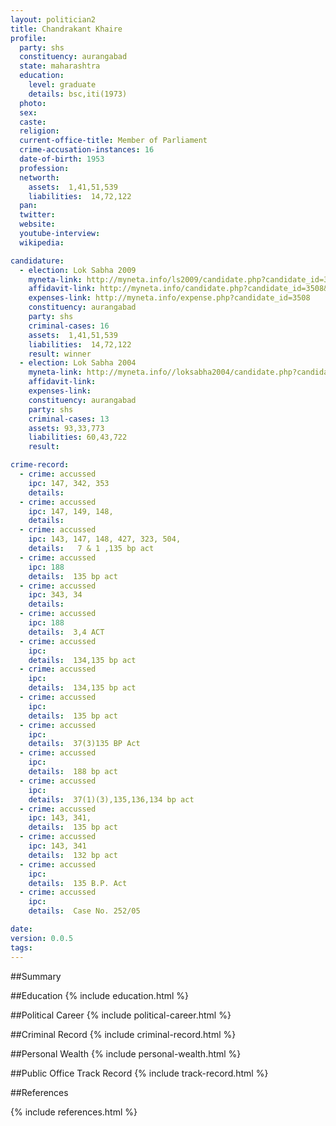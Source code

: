 ```yaml
---
layout: politician2
title: Chandrakant Khaire
profile: 
  party: shs
  constituency: aurangabad
  state: maharashtra
  education: 
    level: graduate
    details: bsc,iti(1973)
  photo: 
  sex: 
  caste: 
  religion: 
  current-office-title: Member of Parliament
  crime-accusation-instances: 16
  date-of-birth: 1953
  profession: 
  networth: 
    assets:  1,41,51,539
    liabilities:  14,72,122
  pan: 
  twitter: 
  website: 
  youtube-interview: 
  wikipedia: 

candidature: 
  - election: Lok Sabha 2009
    myneta-link: http://myneta.info/ls2009/candidate.php?candidate_id=3508
    affidavit-link: http://myneta.info/candidate.php?candidate_id=3508&scan=original
    expenses-link: http://myneta.info/expense.php?candidate_id=3508
    constituency: aurangabad 
    party: shs
    criminal-cases: 16
    assets:  1,41,51,539
    liabilities:  14,72,122
    result: winner 
  - election: Lok Sabha 2004
    myneta-link: http://myneta.info//loksabha2004/candidate.php?candidate_id=2312
    affidavit-link: 
    expenses-link: 
    constituency: aurangabad 
    party: shs
    criminal-cases: 13
    assets: 93,33,773
    liabilities: 60,43,722
    result:  

crime-record: 
  - crime: accussed
    ipc: 147, 342, 353
    details:    
  - crime: accussed
    ipc: 147, 149, 148,
    details:    
  - crime: accussed
    ipc: 143, 147, 148, 427, 323, 504,
    details:   7 & 1 ,135 bp act  
  - crime: accussed
    ipc: 188
    details:  135 bp act  
  - crime: accussed
    ipc: 343, 34
    details:    
  - crime: accussed
    ipc: 188
    details:  3,4 ACT  
  - crime: accussed
    ipc: 
    details:  134,135 bp act  
  - crime: accussed
    ipc: 
    details:  134,135 bp act   
  - crime: accussed
    ipc: 
    details:  135 bp act  
  - crime: accussed
    ipc: 
    details:  37(3)135 BP Act  
  - crime: accussed
    ipc: 
    details:  188 bp act  
  - crime: accussed
    ipc: 
    details:  37(1)(3),135,136,134 bp act  
  - crime: accussed
    ipc: 143, 341,
    details:  135 bp act  
  - crime: accussed
    ipc: 143, 341
    details:  132 bp act  
  - crime: accussed
    ipc: 
    details:  135 B.P. Act  
  - crime: accussed
    ipc: 
    details:  Case No. 252/05  

date: 
version: 0.0.5
tags: 
---
```

##Summary


##Education
{% include education.html %}


##Political Career
{% include political-career.html %}


##Criminal Record
{% include criminal-record.html %}


##Personal Wealth
{% include personal-wealth.html %}


##Public Office Track Record
{% include track-record.html %}


##References


{% include references.html %}